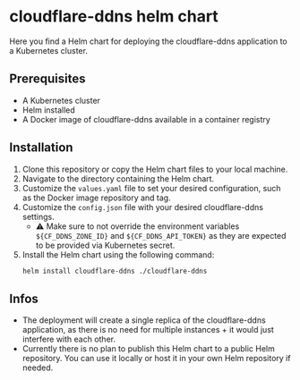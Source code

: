 # cloudflare-ddns helm chart
Here you find a Helm chart for deploying the cloudflare-ddns application to a Kubernetes cluster.

## Prerequisites
- A Kubernetes cluster
- Helm installed
- A Docker image of cloudflare-ddns available in a container registry

## Installation
1. Clone this repository or copy the Helm chart files to your local machine.
2. Navigate to the directory containing the Helm chart.
3. Customize the `values.yaml` file to set your desired configuration, such as the Docker image repository and tag.
4. Customize the `config.json` file with your desired cloudflare-ddns settings.
    - ⚠️ Make sure to not override the environment variables `${CF_DDNS_ZONE_ID}` and `${CF_DDNS_API_TOKEN}` as they are expected to be provided via Kubernetes secret.
5. Install the Helm chart using the following command:
    ```bash
    helm install cloudflare-ddns ./cloudflare-ddns
    ```

## Infos
- The deployment will create a single replica of the cloudflare-ddns application, as there is no need for multiple instances + it would just interfere with each other.
- Currently there is no plan to publish this Helm chart to a public Helm repository. You can use it locally or host it in your own Helm repository if needed.